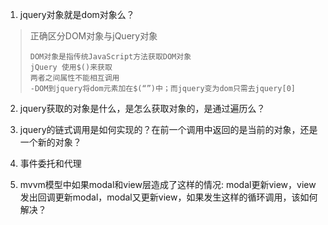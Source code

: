 1. jquery对象就是dom对象么？

<blockquote>
	正确区分DOM对象与jQuery对象

	DOM对象是指传统JavaScript方法获取DOM对象
	jQuery 使用$()来获取
	两者之间属性不能相互调用 
	-DOM到jquery将dom元素加在$(“”)中；而jquery变为dom只需去jquery[0]
</blockquote>

2. jquery获取的对象是什么，是怎么获取对象的，是通过遍历么？

3. jquery的链式调用是如何实现的？在前一个调用中返回的是当前的对象，还是一个新的对象？

4. 事件委托和代理

5. mvvm模型中如果modal和view层造成了这样的情况: modal更新view，view发出回调更新modal，modal又更新view，如果发生这样的循环调用，该如何解决？